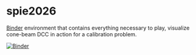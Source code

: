 # spie2026
[Binder](https://mybinder.readthedocs.io/en/latest/index.html) environment that contains everything necessary to play, visualize cone-beam DCC in action for a calibration problem.

[![Binder](https://mybinder.org/badge_logo.svg)](https://mybinder.org/v2/gh/lesaintjerome/spie2026/main)
